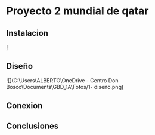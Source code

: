 # Proyecto 2 mundial de qatar


## Instalacion
[!]()

## Diseño
![](C:\Users\ALBERTO\OneDrive - Centro Don Bosco\Documents\GBD_1A\Fotos/1- diseño.png)
## Conexion 


## Conclusiones
